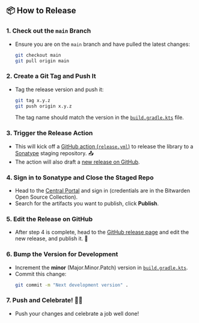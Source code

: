 ## 📦 How to Release

### 1. Check out the `main` Branch

   - Ensure you are on the `main` branch and have pulled the latest changes:
     ```bash
     git checkout main
     git pull origin main
     ```

### 2. Create a Git Tag and Push It

   - Tag the release version and push it:
     ```bash
     git tag x.y.z
     git push origin x.y.z
     ```
     The tag name should match the version in the [`build.gradle.kts`](build.gradle.kts) file.

### 3. Trigger the Release Action

   - This will kick off a [GitHub action (`release.yml`)](../../actions/workflows/release.yml) to release the library to a [Sonatype](https://s01.oss.sonatype.org/) staging repository. 📤
   - The action will also draft a [new release on GitHub](../../releases).

### 4. Sign in to Sonatype and Close the Staged Repo

   - Head to the [Central Portal](https://central.sonatype.com/publishing/deployments) and sign in (credentials are in the Bitwarden Open Source Collection).
   - Search for the artifacts you want to publish, click **Publish**.

### 5. Edit the Release on GitHub

   - After step 4 is complete, head to the [GitHub release page](../../releases) and edit the new release, and publish it. 🎉

### 6. Bump the Version for Development

   - Increment the **minor** (Major.Minor.Patch) version in [`build.gradle.kts`](build.gradle.kts).
   - Commit this change:
     ```bash
     git commit -m "Next development version" .
     ```

### 7. Push and Celebrate! 🎉💃

   - Push your changes and celebrate a job well done!
